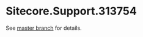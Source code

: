 # Sitecore.Support.313754

See [master branch](https://github.com/sitecoresupport/Sitecore.Support.313754) for details.